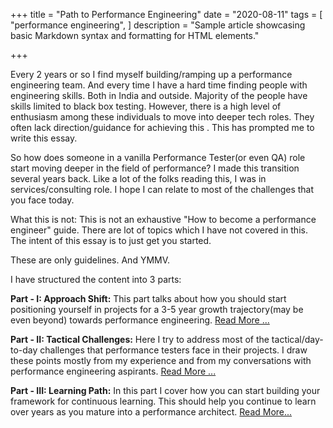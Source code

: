 +++
title = "Path to Performance Engineering"
date = "2020-08-11"
tags = [
    "performance engineering",
]
description = "Sample article showcasing basic Markdown syntax and formatting for HTML elements."

+++


Every 2 years or so I find myself building/ramping up a performance engineering team. And every time I have a hard time finding people with engineering skills. Both in India and outside. Majority of the people have skills limited to black box testing. However,  there is a high level of enthusiasm among these individuals to move into deeper tech roles. They often lack direction/guidance for achieving this . This has prompted me to write this essay.

So how does someone in a vanilla Performance Tester(or even QA) role start moving deeper in the field of performance? I made this transition several years back. Like a lot of the folks reading this, I was in services/consulting role. I hope I can relate to most of the challenges that you face today. 

What this is not: This is not an exhaustive "How to become a performance engineer" guide. There are lot of topics which I have not covered in this. The intent of this essay is to just get you started.

These are only guidelines. And YMMV.

I have structured the content into 3 parts:

**Part - I: Approach Shift:** This part talks about how you should start positioning yourself in projects for a 3-5 year growth trajectory(may be even beyond) towards performance engineering.  [Read More ...](https://www.sajeeshnair.com/posts/pe_1)

**Part - II: Tactical Challenges:** Here I try to address most of the tactical/day-to-day challenges that performance testers face in their projects. I draw these points mostly from my experience and from my conversations with performance engineering aspirants. [Read More ...](https://www.sajeeshnair.com/posts/pe_2)

**Part - III: Learning Path:** In this part I cover how you can start building your framework for continuous learning. This should help you continue to learn over years as you mature into a performance architect. [Read More...](https://www.sajeeshnair.com/posts/pe_3)